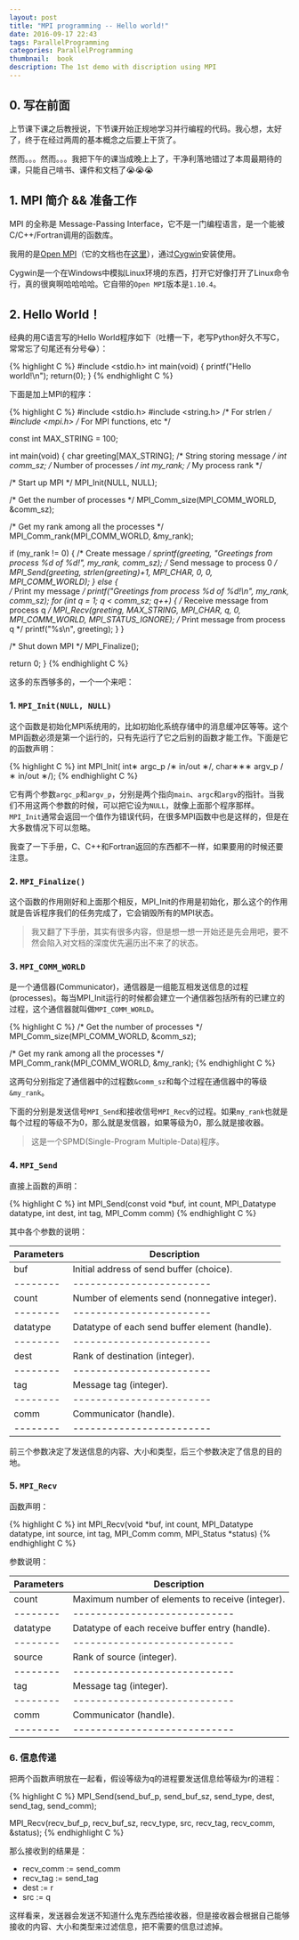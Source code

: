 ```yaml
---
layout: post
title: "MPI programming -- Hello world!"
date: 2016-09-17 22:43
tags: ParallelProgramming
categories: ParallelProgramming
thumbnail:  book
description: The 1st demo with discription using MPI
---
```


## 0. 写在前面

上节课下课之后教授说，下节课开始正规地学习并行编程的代码。我心想，太好了，终于在经过两周的基本概念之后要上干货了。

然而。。。然而。。。我把下午的课当成晚上上了，干净利落地错过了本周最期待的课，只能自己啃书、课件和文档了:sob::sob::sob:

## 1. MPI 简介 && 准备工作

MPI 的全称是 Message-Passing Interface，它不是一门编程语言，是一个能被C/C++/Fortran调用的函数库。

我用的是[Open MPI](https://www.open-mpi.org/)（它的文档也在[这里](https://www.open-mpi.org/doc/v1.10/)），通过[Cygwin](https://www.cygwin.com/)安装使用。

Cygwin是一个在Windows中模拟Linux环境的东西，打开它好像打开了Linux命令行，真的很爽啊哈哈哈哈。它自带的`Open MPI`版本是`1.10.4`。


## 2. Hello World！

经典的用C语言写的Hello World程序如下（吐槽一下，老写Python好久不写C，常常忘了句尾还有分号:joy:）：

{% highlight C %}
#include <stdio.h>
int main(void) {
	printf("Hello world!\n");
	return(0);
}
{% endhighlight C %}

下面是加上MPI的程序：

{% highlight C %}
#include <stdio.h>
#include <string.h>  /* For strlen             */
#include <mpi.h>     /* For MPI functions, etc */ 

const int MAX_STRING = 100;

int main(void) {
   char       greeting[MAX_STRING];  /* String storing message */
   int        comm_sz;               /* Number of processes    */
   int        my_rank;               /* My process rank        */

   /* Start up MPI */
   MPI_Init(NULL, NULL); 

   /* Get the number of processes */
   MPI_Comm_size(MPI_COMM_WORLD, &comm_sz); 

   /* Get my rank among all the processes */
   MPI_Comm_rank(MPI_COMM_WORLD, &my_rank); 

   if (my_rank != 0) { 
      /* Create message */
      sprintf(greeting, "Greetings from process %d of %d!", 
            my_rank, comm_sz);
      /* Send message to process 0 */
      MPI_Send(greeting, strlen(greeting)+1, MPI_CHAR, 0, 0,
            MPI_COMM_WORLD); 
   } else {  
      /* Print my message */
      printf("Greetings from process %d of %d!\n", my_rank, comm_sz);
      for (int q = 1; q < comm_sz; q++) {
         /* Receive message from process q */
         MPI_Recv(greeting, MAX_STRING, MPI_CHAR, q,
            0, MPI_COMM_WORLD, MPI_STATUS_IGNORE);
         /* Print message from process q */
         printf("%s\n", greeting);
      } 
   }

   /* Shut down MPI */
   MPI_Finalize(); 

   return 0;
}
{% endhighlight C %}

这多的东西够多的，一个一个来吧：

### 1. `MPI_Init(NULL, NULL)`

这个函数是初始化MPI系统用的，比如初始化系统存储中的消息缓冲区等等。这个MPI函数必须是第一个运行的，只有先运行了它之后别的函数才能工作。下面是它的函数声明：

{% highlight C %}
int MPI_Init(
	int∗ 	argc_p /∗ in/out ∗/,
	char∗∗∗ argv_p /∗ in/out ∗/);
{% endhighlight C %}

它有两个参数`argc_p`和`argv_p`，分别是两个指向`main`、`argc`和`argv`的指针。当我们不用这两个参数的时候，可以把它设为`NULL`，就像上面那个程序那样。`MPI_Init`通常会返回一个值作为错误代码，在很多MPI函数中也是这样的，但是在大多数情况下可以忽略。

我查了一下手册，C、C++和Fortran返回的东西都不一样，如果要用的时候还要注意。

### 2. `MPI_Finalize()`

这个函数的作用刚好和上面那个相反，MPI_Init的作用是初始化，那么这个的作用就是告诉程序我们的任务完成了，它会销毁所有的MPI状态。

> 我又翻了下手册，其实有很多内容，但是想一想一开始还是先会用吧，要不然会陷入对文档的深度优先遍历出不来了的状态。

### 3. `MPI_COMM_WORLD`

是一个通信器(Communicator)，通信器是一组能互相发送信息的过程(processes)。每当MPI_Init运行的时候都会建立一个通信器包括所有的已建立的过程，这个通信器就叫做`MPI_COMM_WORLD`。

{% highlight C %}
   /* Get the number of processes */
   MPI_Comm_size(MPI_COMM_WORLD, &comm_sz); 

   /* Get my rank among all the processes */
   MPI_Comm_rank(MPI_COMM_WORLD, &my_rank);
{% endhighlight C %}

这两句分别指定了通信器中的过程数`&comm_sz`和每个过程在通信器中的等级`&my_rank`。

下面的分别是发送信号`MPI_Send`和接收信号`MPI_Recv`的过程。如果`my_rank`也就是每个过程的等级不为0，那么就是发信器，如果等级为0，那么就是接收器。

> 这是一个SPMD(Single-Program Multiple-Data)程序。

### 4. `MPI_Send`

直接上函数的声明：

{% highlight C %}
int MPI_Send(const void *buf, int count, MPI_Datatype datatype,
			 int dest, int tag, MPI_Comm comm)
{% endhighlight C %}

其中各个参数的说明：


Parameters | Description
--------   | ------------------------
buf        | Initial address of send buffer (choice).
--------   | ------------------------
count      | Number of elements send (nonnegative integer).
--------   | ------------------------
datatype   | Datatype of each send buffer element (handle).
--------   | ------------------------
dest       | Rank of destination (integer).
--------   | ------------------------
tag        | Message tag (integer).
--------   | ------------------------
comm       | Communicator (handle).
--------   | ------------------------

前三个参数决定了发送信息的内容、大小和类型，后三个参数决定了信息的目的地。


### 5. `MPI_Recv`

函数声明：

{% highlight C %}
int MPI_Recv(void *buf, int count, MPI_Datatype datatype,
    		 int source, int tag, MPI_Comm comm, MPI_Status *status)
{% endhighlight C %}

参数说明：

Parameters | Description
--------   | ----------------------------
count      | Maximum number of elements to receive (integer).
--------   | ----------------------------
datatype   | Datatype of each receive buffer entry (handle).
--------   | ----------------------------
source     | Rank of source (integer).
--------   | ----------------------------
tag        | Message tag (integer).
--------   | ----------------------------
comm       | Communicator (handle).
--------   | ----------------------------



### 6. 信息传递

把两个函数声明放在一起看，假设等级为q的进程要发送信息给等级为r的进程：

{% highlight C %}
MPI_Send(send_buf_p, send_buf_sz, send_type, dest, send_tag, send_comm);

MPI_Recv(recv_buf_p, recv_buf_sz, recv_type, src, recv_tag, recv_comm, &status);
{% endhighlight C %}

那么接收到的结果是：

- recv_comm := send_comm
- recv_tag := send_tag
- dest := r
- src := q

这样看来，发送器会发送不知道什么鬼东西给接收器，但是接收器会根据自己能够接收的内容、大小和类型来过滤信息，把不需要的信息过滤掉。
